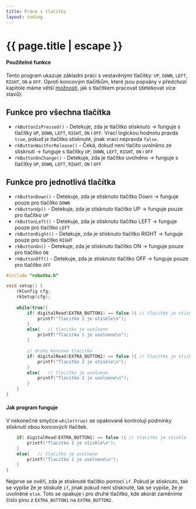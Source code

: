 ```yaml
---
title: Práce s tlačítky
layout: coding
---
```


# {{ page.title | escape }}

#### Použitelné funkce
Tento program ukazuje základní práci s vestavěnými tlačitky: `UP`, `DOWN`, `LEFT`, `RIGHT`, `ON` a `OFF`. Oproti koncovým tlačitkům, které jsou popsány v předchozí kapitole máme větší <a href="https://roboticsbrno.github.io/RB3204-RBCX-Robotka-library/group__buttons.html#ga3bc0ef766782822a9399654f97fa224c"> možnosti</a>, jak s tlačítkem pracovat (detekovat více stavů):

## Funkce pro všechna tlačítka
- `rkButtonIsPressed()` - Detekuje, zda je tlačítko stisknuto -> funguje s tlačítky `UP`, `DOWN`, `LEFT`, `RIGHT`, `ON` i `OFF`. Vrací logickou hodnotu pravda `true`, pokud je tlačítko stisknuté, jinak vrací nepravda `false`.
- `rkButtonWaitForRelease()`  - Čeká, dokud není tlačíto uvolněno ze stisknutí -> funguje s tlačítky `UP`, `DOWN`, `LEFT`, `RIGHT`, `ON` i `OFF`
- `rkButtonOnChange()` - Detekuje, zda je tlačítko uvolněno -> funguje s tlačítky `UP`, `DOWN`, `LEFT`, `RIGHT`, `ON` i `OFF`

## Funkce pro jednotlivá tlačítka
- `rkButtonDown()` -  Detekuje, zda je stisknuto tlačítko Down -> funguje pouze pro tlačítko `DOWN`
- `rkButtonUp()` -  Detekuje, zda je stisknuto tlačítko UP -> funguje pouze pro tlačítko `UP`
- `rkButtonLeft()` -  Detekuje, zda je stisknuto tlačítko LEFT -> funguje pouze pro tlačítko `LEFT`
- `rkButtonRight()` -  Detekuje, zda je stisknuto tlačítko RIGHT -> funguje pouze pro tlačítko `RIGHT`
- `rkButtonOn()` -  Detekuje, zda je stisknuto tlačítko ON -> funguje pouze pro tlačítko `ON`
- `rkButtonOff()` -  Detekuje, zda je stisknuto tlačítko OFF -> funguje pouze pro tlačítko `OFF`







```cpp
#include "robotka.h"

void setup() {
    rkConfig cfg;
    rkSetup(cfg);
    
    while(true){
        if( digitalRead(EXTRA_BUTTON1) == false ){ // tlacitko je stiskle
            printf("Tlacitko 1 je stiskle\n");
        }
        else{   // tlacitko je uvolnene
            printf("Tlacitko 1 je uvolnene\n");
        }

        // druhe koncove tlacitko
        if( digitalRead(EXTRA_BUTTON2) == false ){ // tlacitko je stiskle
            printf("Tlacitko 2 je stiskle\n");
        }
        else{   // tlacitko je uvolnene
            printf("Tlacitko 2 je uvolnene\n");
        }
    }   
}
```

#### Jak program funguje
V nekonečné smyčce `while(true)` se opakovaně kontrolují podmínky stisknutí obou koncových tlačítek.
```cpp
    if( digitalRead(EXTRA_BUTTON1) == false ){ // tlacitko je stiskle
        printf("Tlacitko 1 je stiskle\n");
    }
    else{   // tlacitko je uvolnene
        printf("Tlacitko 1 je uvolnene\n");
    }
}
```
Nejprve se ověří, zda je stisknuté tlačítko pomocí `if`. Pokud je stisknuto, tak se vypíše že je stiskuté `if`, jinak pokud není stisknuté, tak se vypíše, že je uvolněné `else`. Toto se opakuje i pro druhé tlačítko, kde akorát zaměníme číslo pinu z `EXTRA_BUTTON1` na `EXTRA_BUTTON2`.